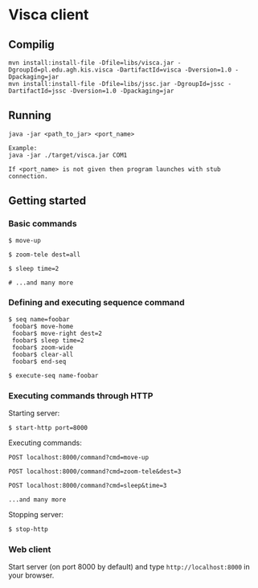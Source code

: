 # Visca client

## Compilig
```aidl
mvn install:install-file -Dfile=libs/visca.jar -DgroupId=pl.edu.agh.kis.visca -DartifactId=visca -Dversion=1.0 -Dpackaging=jar
mvn install:install-file -Dfile=libs/jssc.jar -DgroupId=jssc -DartifactId=jssc -Dversion=1.0 -Dpackaging=jar
```

## Running
```$xslt
java -jar <path_to_jar> <port_name>

Example:
java -jar ./target/visca.jar COM1

If <port_name> is not given then program launches with stub connection.
```


## Getting started

### Basic commands
```$xslt
$ move-up

$ zoom-tele dest=all

$ sleep time=2

# ...and many more
```

### Defining and executing sequence command
```$xslt
$ seq name=foobar
 foobar$ move-home
 foobar$ move-right dest=2
 foobar$ sleep time=2
 foobar$ zoom-wide
 foobar$ clear-all
 foobar$ end-seq
 
$ execute-seq name-foobar
```

### Executing commands through HTTP
Starting server:
```$xslt
$ start-http port=8000
```

Executing commands:
```$xslt
POST localhost:8000/command?cmd=move-up

POST localhost:8000/command?cmd=zoom-tele&dest=3

POST localhost:8000/command?cmd=sleep&time=3

...and many more
```

Stopping server:
```$xslt
$ stop-http
```

### Web client
Start server (on port 8000 by default) and type `http://localhost:8000` in your browser.
